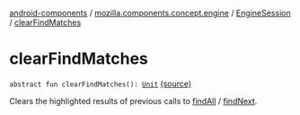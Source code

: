[android-components](../../index.md) / [mozilla.components.concept.engine](../index.md) / [EngineSession](index.md) / [clearFindMatches](./clear-find-matches.md)

# clearFindMatches

`abstract fun clearFindMatches(): `[`Unit`](https://kotlinlang.org/api/latest/jvm/stdlib/kotlin/-unit/index.html) [(source)](https://github.com/mozilla-mobile/android-components/blob/master/components/concept/engine/src/main/java/mozilla/components/concept/engine/EngineSession.kt#L480)

Clears the highlighted results of previous calls to [findAll](find-all.md) / [findNext](find-next.md).

